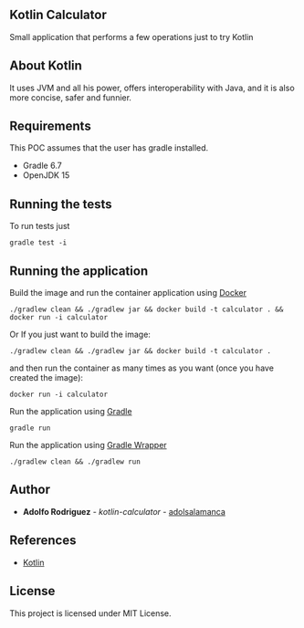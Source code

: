## Kotlin Calculator

<p>
Small application that performs a few operations just to try Kotlin 
</p>
<p>

## About Kotlin

<p>
It uses JVM and all his power, offers interoperability with Java, and it is also more concise, safer and funnier.
</p>

## Requirements
<p>
This POC assumes that the user has gradle installed.
</p>

* Gradle 6.7
* OpenJDK 15

## Running the tests

To run tests just
```
gradle test -i
```

## Running the application

Build the image and run the container application using [Docker](https://www.docker.com/) 
```
./gradlew clean && ./gradlew jar && docker build -t calculator . && docker run -i calculator
```
Or 
If you just want to build the image:
```
./gradlew clean && ./gradlew jar && docker build -t calculator .
```
and then 
run the container as many times as you want (once you have created the image):
```
docker run -i calculator
```

Run the application using [Gradle](https://docs.gradle.org/current/userguide/userguide.html)
```
gradle run
```

Run the application using [Gradle Wrapper](https://docs.gradle.org/current/userguide/gradle_wrapper.html)
```
./gradlew clean && ./gradlew run
```

## Author

* **Adolfo Rodriguez** - *kotlin-calculator* - [adolsalamanca](https://github.com/adolsalamanca)


## References

* [Kotlin](https://kotlinlang.org/)


## License

This project is licensed under MIT License.




